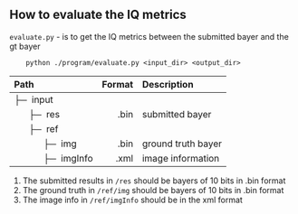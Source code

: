 
##  How to evaluate the IQ metrics 
`evaluate.py` - is to get the IQ metrics between the submitted bayer and the gt bayer
```commandline
    python ./program/evaluate.py <input_dir> <output_dir>

```
| Path                                                                                                 | Format | Description        | 
|:-----------------------------------------------------------------------------------------------------|-------:|:-------------------| 
| &#9500;&#9472;&nbsp; input                                                                           |              
| &nbsp;&nbsp;&nbsp;&nbsp;&nbsp;&nbsp;&#9500;&#9472;&nbsp; res                                         |   .bin | submitted bayer    |
| &nbsp;&nbsp;&nbsp;&nbsp;&nbsp;&nbsp;&#9500;&#9472;&nbsp; ref                                         |        |                    |
| &nbsp;&nbsp;&nbsp;&nbsp;&nbsp;&nbsp;&nbsp;&nbsp;&nbsp;&nbsp;&nbsp;&nbsp;&#9500;&#9472;&nbsp; img     |   .bin | ground truth bayer |
| &nbsp;&nbsp;&nbsp;&nbsp;&nbsp;&nbsp;&nbsp;&nbsp;&nbsp;&nbsp;&nbsp;&nbsp;&#9500;&#9472;&nbsp; imgInfo |   .xml | image information  |

1. The submitted results in `/res` should be bayers of 10 bits in .bin format 
2. The ground truth in `/ref/img` should be bayers of 10 bits in .bin format 
3. The image info in `/ref/imgInfo` should be in the xml format

